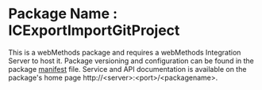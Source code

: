 # Package Name : ICExportImportGitProject
This is a webMethods package and requires a webMethods Integration Server to host it. Package versioning and configuration can be found in the package [manifest](./ICExportImportGitProject/manifest.v3) file. Service and API documentation is available on the package's home page http://&lt;server&gt;:&lt;port&gt;/&lt;packagename>.